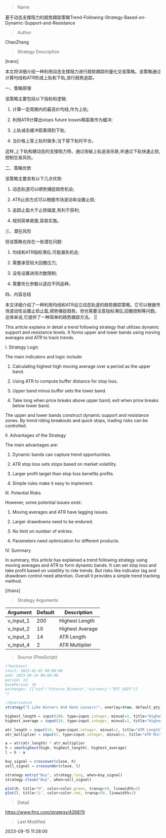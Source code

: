 
> Name

基于动态支撑阻力的趋势跟踪策略Trend-Following-Strategy-Based-on-Dynamic-Support-and-Resistance

> Author

ChaoZhang

> Strategy Description


[trans]  

本文将详细介绍一种利用动态支撑阻力进行趋势跟踪的量化交易策略。该策略通过计算均线和ATR形成上轨和下轨,进行趋势追踪。

一、策略原理

该策略主要包括以下指标和逻辑:

1. 计算一定周期内的最高价均线,作为上轨;

2. 利用ATR计算出stops future losses移距离作为缓冲;

3. 上轨减去缓冲距离得到下轨;

4. 当价格上穿上轨时做多;当下穿下轨时平仓。

这样,上下轨构建动态的支撑阻力带。通过突破上轨追涨杀跌,并通过下轨快速止损,控制交易风险。

二、策略优势

该策略主要具有以下几点优势:

1. 动态轨道可以顺势捕捉趋势机会;

2. ATR止损方式可以根据市场波动率设置止损;

3. 追踪止盈大于止损幅度,有利于获利;

4. 规则简单直接,容易实施。

三、潜在风险

但该策略也存在一些潜在问题:

1. 均线和ATR指标滞后,可能漏失机会;

2. 需要承受较大回撤压力;

3. 没有设置进场次数限制;

4. 需要优化参数以适应不同品种。

四、内容总结

本文详细介绍了一种利用均线和ATR设立动态轨道的趋势跟踪策略。它可以根据市场波动性设置止损止盈,顺势捕捉趋势。但也需要注意指标滞后,回撤控制等问题。总体来说,它提供了一种简单的趋势跟踪方法。
||

This article explains in detail a trend following strategy that utilizes dynamic support and resistance levels. It forms upper and lower bands using moving averages and ATR to track trends.

I. Strategy Logic

The main indicators and logic include:

1. Calculating highest high moving average over a period as the upper band.

2. Using ATR to compute buffer distance for stop loss.

3. Upper band minus buffer sets the lower band.

4. Take long when price breaks above upper band; exit when price breaks below lower band.

The upper and lower bands construct dynamic support and resistance zones. By trend riding breakouts and quick stops, trading risks can be controlled.

II. Advantages of the Strategy

The main advantages are:

1. Dynamic bands can capture trend opportunities. 

2. ATR stop loss sets stops based on market volatility.

3. Larger profit target than stop loss benefits profits. 

4. Simple rules make it easy to implement.

III. Potential Risks

However, some potential issues exist:

1. Moving averages and ATR have lagging issues. 

2. Larger drawdowns need to be endured.

3. No limit on number of entries.

4. Parameters need optimization for different products.

IV. Summary

In summary, this article has explained a trend following strategy using moving averages and ATR to form dynamic bands. It can set stop loss and take profit based on volatility to ride trends. But risks like indicator lag and drawdown control need attention. Overall it provides a simple trend tracking method.

[/trans]

> Strategy Arguments



|Argument|Default|Description|
|----|----|----|
|v_input_1|200|Highest Length|
|v_input_2|10|Highest Average|
|v_input_3|14|ATR Length|
|v_input_4|2|ATR Multiplier|


> Source (PineScript)

``` javascript
/*backtest
start: 2023-01-01 00:00:00
end: 2023-09-14 00:00:00
period: 1d
basePeriod: 1h
exchanges: [{"eid":"Futures_Binance","currency":"BTC_USDT"}]
*/

//@version=4
strategy("I Like Winners And Hate Loosers!", overlay=true, default_qty_type=strategy.percent_of_equity, default_qty_value=100)

highest_length = input(200, type=input.integer, minval=1, title="Highest Length")
highest_average = input(10, type=input.integer, minval=1, title="Highest Average")

atr_length = input(14, type=input.integer, minval=1, title="ATR Length")
atr_multiplier = input(2, type=input.integer, minval=1, title="ATR Multiplier")

a = atr(atr_length) * atr_multiplier
h = sma(highest(high, highest_length), highest_average)
l = h - a

buy_signal = crossover(close, h)
sell_signal = crossunder(close, l)

strategy.entry("Buy", strategy.long, when=buy_signal)
strategy.close("Buy", when=sell_signal)

plot(h, title="H", color=color.green, transp=50, linewidth=2)
plot(l, title="L", color=color.red, transp=50, linewidth=2)

```

> Detail

https://www.fmz.com/strategy/426879

> Last Modified

2023-09-15 11:28:00

